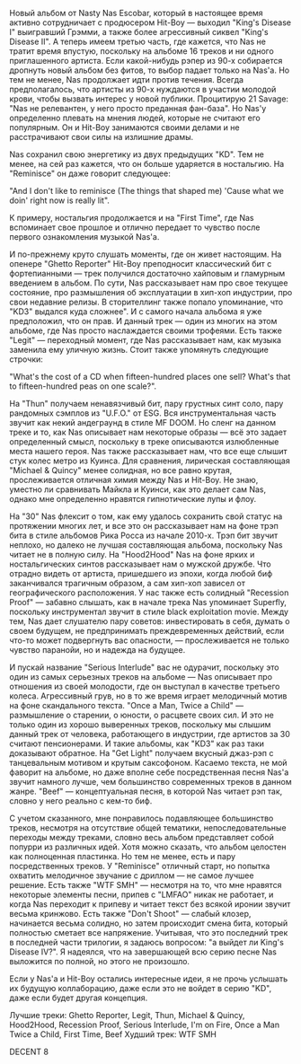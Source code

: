 Новый альбом от Nasty Nas Escobar, который в настоящее время активно сотрудничает с продюсером Hit-Boy — выходил "King's Disease I" выигравший Грэмми, а также более агрессивный сиквел "King's Disease II". А теперь имеем третью часть, где кажется, что Nas не тратит время впустую, поскольку на альбоме 16 треков и ни одного приглашенного артиста. Если какой-нибудь рэпер из 90-х собирается дропнуть новый альбом без фитов, то выбор падает только на Nas'a. Но тем не менее, Nas продолжает идти против течения. Всегда предполагалось, что артисты из 90-х нуждаются в участии молодой крови, чтобы вызвать интерес у новой публики. Процитирую 21 Savage: "Nas не релевантен, у него просто преданная фан-база". Но Nas'у определенно плевать на мнения людей, которые не считают его популярным. Он и Hit-Boy занимаются своими делами и не расстрачивают свои силы на излишние драмы.

Nas сохранил свою энергетику из двух предыдущих "KD". Тем не менее, на сей раз кажется, что он больше ударяется в ностальгию. На "Reminisce" он даже говорит следующее:

"And I don't like to reminisce
(The things that shaped me)
'Cause what we doin' right now is really lit".

К примеру, ностальгия продолжается и на "First Time", где Nas вспоминает свое прошлое и отлично передает то чувство после первого ознакомления музыкой Nas'a.

И по-прежнему круто слушать моменты, где он живет настоящим. На опенере "Ghetto Reporter" Hit-Boy преподносит классический бит с фортепианными — трек получился достаточно хайповым и гламурным введением в альбом. По сути, Nas рассказывает нам про свое текущее состояние, про размышления об эксплуатации в хип-хоп индустрии, про свои недавние релизы. В сторителлинг также попало упоминание, что "KD3" выдался куда сложнее". И с самого начала альбома я уже предположил, что он прав. И данный трек — один из многих на этом альбоме, где Nas просто наслаждается своими трофеями. Есть также "Legit" — переходный момент, где Nas рассказывает нам, как музыка заменила ему уличную жизнь. Стоит также упомянуть следующие строчки:

"What's the cost of a CD when fifteen-hundred places one sell?
What's that to fifteen-hundred peas on one scale?".

На "Thun" получаем ненавязчивый бит, пару грустных синт соло, пару рандомных сэмплов из "U.F.O." от ESG. Вся инструментальная часть звучит как некий андеграунд в стиле MF DOOM. Но сленг на данном треке и то, как Nas описывает нам некоторые образы — всё это задает определенный смысл, поскольку в треке описываются излюбленные места нашего героя. Nas также рассказывает нам, что все еще слышит стук колес метро из Куинса. Для сравнения, лирическая составляющая "Michael & Quincy" менее солидная, но все равно крутая, прослеживается отличная химия между Nas и Hit-Boy. Не знаю, уместно ли сравнивать Майкла и Куинси, как это делает сам Nas, однако мне определенно нравятся гипнотические лупы и флоу.

На "30" Nas флексит о том, как ему удалось сохранить свой статус на протяжении многих лет, и все это он рассказывает нам на фоне трэп бита в стиле альбомов Рика Росса из начале 2010-х. Трэп бит звучит неплохо, но далеко не лучшая составляющая альбома, поскольку Nas читает не в полную силу. На "Hood2Hood" Nas на фоне ярких и ностальгических синтов рассказывает нам о мужской дружбе. Что отрадно видеть от артиста, пришедшего из эпохи, когда любой биф заканчивался трагичным образом, а сам хип-хоп зависел от географического расположения. У нас также есть солидный "Recession Proof" — забавно слышать, как в начале трека Nas упоминает Superfly, поскольку инструментал звучит в стиле black exploitation movie. Между тем, Nas дает слушателю пару советов: инвестировать в себя, думать о своем будущем, не предпринимать преждевременных действий, если что-то может подвергнуть вас опасности, — прослеживается не только чувство паранойи, но и надежда на будущее.

И пускай название "Serious Interlude" вас не одурачит, поскольку это один из самых серьезных треков на альбоме — Nas описывает про отношения из своей молодости, где он выступал в качестве третьего колеса. Агрессивный грув, но в то же время играет мелодичный мотив на фоне скандального текста. "Once a Man, Twice a Child" — размышление о старении, о юности, о расцвете своих сил. И это не только один из хорошо выверенных треков, поскольку мы слышим данный трек от человека, работающего в индустрии, где артистов за 30 считают пенсионерами. И такие альбомы, как "KD3" как раз таки доказывают обратное. На "Get Light" получаем вкусный джаз-рэп с танцевальным мотивом и крутым саксофоном. Касаемо текста, не мой фаворит на альбоме, но даже вполне себе посредственная песня Nas'a звучит намного лучше, чем большинство современных треков в данном жанре. "Beef" — концептуальная песня, в которой Nas читает рэп так, словно у него реально с кем-то биф.

С учетом сказанного, мне понравилось подавляющее большинство треков, несмотря на отсутствие общей тематики, непоследовательные переходы между треками, словно весь альбом представляет собой попурри из различных идей. Хотя можно сказать, что альбом целостен как полноценная пластинка. Но тем не менее, есть и пару посредственных треков. У "Reminisce" отличный старт, но попытка охватить мелодичное звучание с дриллом — не самое лучшее решение. Есть также "WTF SMH" — несмотря на то, что мне нравятся некоторые элементы песни, припев с "LMFAO" никак не работает, и когда Nas переходит к припеву и читает текст без всякой иронии звучит весьма кринжово. Есть также "Don't Shoot" — слабый клозер, начинается весьма солидно, но затем происходит смена бита, который полностью сметает все напряжение. Учитывая, что это последний трек в последней части трилогии, я задаюсь вопросом: "а выйдет ли King's Disease IV?". Я надеялся, что на завершающей всю серию песне Nas выложится по полной, но этого не произошло.

Если у Nas'a и Hit-Boy остались интересные идеи, я не прочь услышать их будущую коллаборацию, даже если это не войдет в серию "KD", даже если будет другая концепция.

Лучшие треки: Ghetto Reporter, Legit, Thun, Michael & Quincy, Hood2Hood, Recession Proof, Serious Interlude, I'm on Fire, Once a Man Twice a Child, First Time, Beef
Худший трек: WTF SMH

DECENT 8
